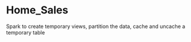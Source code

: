 # Home_Sales
Spark to create temporary views, partition the data, cache and uncache a temporary table
